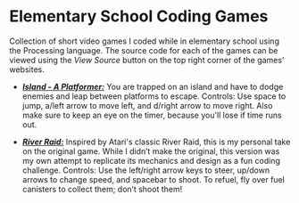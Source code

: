 # Elementary School Coding Games

Collection of short video games I coded while in elementary school using the Processing language. The source code for each of the games can be viewed using the *View Source* button on the top right corner of the games' websites. 

- [**_Island - A Platformer:_**](https://www.ktbyte.com/projects/project/572921/island-a-platformer) You are trapped on an island and have to dodge enemies and leap between platforms to escape. Controls: Use space to jump, a/left arrow to move left, and d/right arrow to move right. Also make sure to keep an eye on the timer, because you'll lose if time runs out. 

- [**_River Raid:_**](https://www.ktbyte.com/projects/project/594531/river-raid) Inspired by Atari's classic River Raid, this is my personal take on the original game. While I didn’t make the original, this version was my own attempt to replicate its mechanics and design as a fun coding challenge. Controls: Use the left/right arrow keys to steer, up/down arrows to change speed, and spacebar to shoot. To refuel, fly over fuel canisters to collect them; don’t shoot them!
